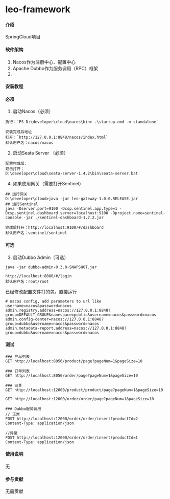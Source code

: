# leo-framework

#### 介绍
SpringCloud项目

#### 软件架构
1. Nacos作为注册中心、配置中心
2. Apache Dubbo作为服务调用（RPC）框架
3. 


#### 安装教程

#### 必须
1. 启动Nacos（必须）
```
执行：`PS D:\developer\cloud\nacos\bin> .\startup.cmd -m standalone`

安装完成后地址
打开：`http://127.0.0.1:8848/nacos/index.html`
默认用户名：nacos/nacos
```
2. 启动Seata Server （必须）
```
配置完成后，
双击打开：
D:\developer\cloud\seata-server-1.4.2\bin\seata-server.bat
```
4. 如果使用网关（需要打开Sentinel）
```
## 运行网关
D:\developer\cloud>java -jar leo-gateway-1.0.0.RELEASE.jar
## 运行Sentinel 
java -Dserver.port=9100 -Dcsp.sentinel.app.type=1 -Dcsp.sentinel.dashboard.server=localhost:9100 -Dproject.name=sentinel-console -jar ./sentinel-dashboard-1.7.2.jar

完成后打开：http://localhost:9100/#/dashboard
默认用户名：sentinel/sentinel
```


#### 可选
3. 启动Dubbo Admin（可选）
```
java -jar dubbo-admin-0.3.0-SNAPSHOT.jar

http://localhost:8080/#/login
默认用户名：root/root
```

已经修改配置文件打的包。直接运行
```
# nacos config, add parameters to url like username=nacos&password=nacos
admin.registry.address=nacos://127.0.0.1:8848?group=DEFAULT_GROUP&namespace=public&username=nacos&password=nacos
admin.config-center=nacos://127.0.0.1:8848?group=dubbo&username=nacos&password=nacos
admin.metadata-report.address=nacos://127.0.0.1:8848?group=dubbo&username=nacos&password=nacos
```

#### 测试
```
### 产品列表
GET http://localhost:8056/product/page?pageNum=1&pageSize=10

### 订单列表
GET http://localhost:8056/order/page?pageNum=1&pageSize=10

### 网关
GET http://localhost:12000/product/product/page?pageNum=1&pageSize=10

GET http://localhost:12000/order/order/page?pageNum=1&pageSize=10

### Dubbo服务调用
// 正常
POST http://localhost:12000/order/order/insert?productId=2
Content-Type: application/json

//异常
POST http://localhost:12000/order/order/insert?productId=1
Content-Type: application/json

```


#### 使用说明

无

#### 参与贡献

无需贡献


